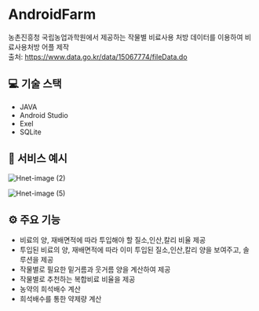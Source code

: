 # AndroidFarm


농촌진흥청 국립농업과학원에서 제공하는 작물별 비료사용 처방 데이터를 이용하여 비료사용처방 어플 제작<br>
출처: https://www.data.go.kr/data/15067774/fileData.do

## 💻 기술 스택

- JAVA
- Android Studio
- Exel
- SQLite

## 📄 서비스 예시

![Hnet-image (2)](https://user-images.githubusercontent.com/81430564/138555409-d2716628-64cf-48f4-8ef8-bb1d988f688b.gif)

![Hnet-image (5)](https://user-images.githubusercontent.com/81430564/138555312-04c364d9-e197-4fb8-a196-e721474374bf.gif)


## ⚙️ 주요 기능

- 비료의 양, 재배면적에 따라 투입해야 할 질소,인산,칼리 비율 제공
- 투입된 비료의 양, 재배면적에 따라 이미 투입된 질소,인산,칼리 양을 보여주고, 솔루션을 제공
- 작물별로 필요한 밑거름과 웃거름 양을 계산하여 제공
- 작물별로 추천하는 복합비료 비율을 제공
- 농약의 희석배수 계산
- 희석배수를 통한 약제량 계산
